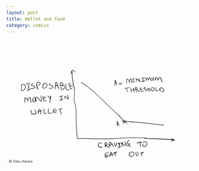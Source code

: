 ```yaml
---
layout: post
title: Wallet and food
category: comics
---
```

![](/images/Wallet-and-food.jpg "Wallet and food")
